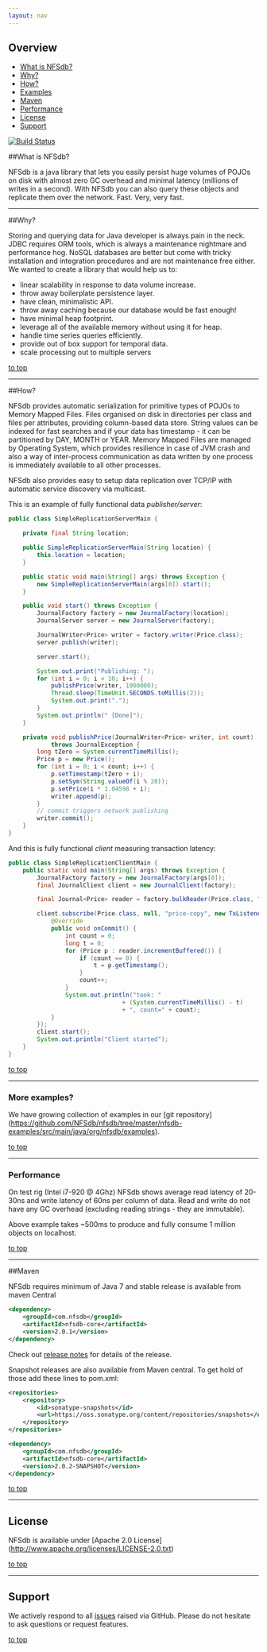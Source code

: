 ```yaml
---
layout: nav
---
```


## Overview

* [What is NFSdb?](#what-is-nfsdb)
* [Why?](#why)
* [How?](#how)
* [Examples](#more-examples)
* [Maven](#maven)
* [Performance](#performance)
* [License](#license)
* [Support](#support) 



[![Build Status](https://secure.travis-ci.org/NFSdb/nfsdb.png?branch=master)](http://travis-ci.org/NFSdb/nfsdb)

##What is NFSdb?

NFSdb is a java library that lets you easily persist huge volumes of POJOs on disk with almost zero GC overhead and minimal latency (millions of writes in a second). With NFSdb you can also query these objects and replicate them over the network. Fast. Very, very fast.

---

##Why?

Storing and querying data for Java developer is always pain in the neck. JDBC requires ORM tools, which is always a maintenance nightmare and performance hog. NoSQL databases are better but come with tricky installation and integration procedures and are not maintenance free either. We wanted to create a library that would help us to:

- linear scalability in response to data volume increase.
- throw away boilerplate persistence layer.
- have clean, minimalistic API.
- throw away caching because our database would be fast enough!
- have minimal heap footprint.
- leverage all of the available memory without using it for heap.
- handle time series queries efficiently.
- provide out of box support for temporal data.
- scale processing out to multiple servers

[to top](#overview)

---

##How?

NFSdb provides automatic serialization for primitive types of POJOs to Memory Mapped Files. Files organised on disk in directories per class and files per attributes, providing column-based data store. String values can be indexed for fast searches and if your data has timestamp - it can be partitioned by DAY, MONTH or YEAR. Memory Mapped Files are managed by Operating System, which provides resilience in case of JVM crash and also a way of inter-process communication as data written by one process is immediately available to all other processes.

NFSdb also provides easy to setup data replication over TCP/IP with automatic service discovery via multicast.

This is an example of fully functional data _publisher/server_:

```java
public class SimpleReplicationServerMain {

    private final String location;

    public SimpleReplicationServerMain(String location) {
        this.location = location;
    }

    public static void main(String[] args) throws Exception {
        new SimpleReplicationServerMain(args[0]).start();
    }

    public void start() throws Exception {
        JournalFactory factory = new JournalFactory(location);
        JournalServer server = new JournalServer(factory);

        JournalWriter<Price> writer = factory.writer(Price.class);
        server.publish(writer);

        server.start();

        System.out.print("Publishing: ");
        for (int i = 0; i < 10; i++) {
            publishPrice(writer, 1000000);
            Thread.sleep(TimeUnit.SECONDS.toMillis(2));
            System.out.print(".");
        }
        System.out.println(" [Done]");
    }

    private void publishPrice(JournalWriter<Price> writer, int count) 
            throws JournalException {
        long tZero = System.currentTimeMillis();
        Price p = new Price();
        for (int i = 0; i < count; i++) {
            p.setTimestamp(tZero + i);
            p.setSym(String.valueOf(i % 20));
            p.setPrice(i * 1.04598 + i);
            writer.append(p);
        }
        // commit triggers network publishing
        writer.commit();
    }
}
```

And this is fully functional _client_ measuring transaction latency:

```java
public class SimpleReplicationClientMain {
    public static void main(String[] args) throws Exception {
        JournalFactory factory = new JournalFactory(args[0]);
        final JournalClient client = new JournalClient(factory);

        final Journal<Price> reader = factory.bulkReader(Price.class, "price-copy");

        client.subscribe(Price.class, null, "price-copy", new TxListener() {
            @Override
            public void onCommit() {
                int count = 0;
                long t = 0;
                for (Price p : reader.incrementBuffered()) {
                    if (count == 0) {
                        t = p.getTimestamp();
                    }
                    count++;
                }
                System.out.println("took: "
                                + (System.currentTimeMillis() - t) 
                                + ", count=" + count);
            }
        });
        client.start();
        System.out.println("Client started");
    }
}
```
[to top](#overview)

---

### More examples?

We have growing collection of examples in our [git repository] (https://github.com/NFSdb/nfsdb/tree/master/nfsdb-examples/src/main/java/org/nfsdb/examples).

[to top](#overview)

---

### Performance

On test rig (Intel i7-920 @ 4Ghz) NFSdb shows average read latency of 20-30ns and write latency of 60ns per column of data. Read and write do not have any GC overhead (excluding reading strings - they are immutable).

Above example takes ~500ms to produce and fully consume 1 million objects on localhost.

[to top](#overview)

---

##Maven

NFSdb requires minimum of Java 7 and stable release is available from maven Central

```xml
<dependency>
    <groupId>com.nfsdb</groupId>
    <artifactId>nfsdb-core</artifactId>
    <version>2.0.1</version>
</dependency>
```
Check out [release notes](https://github.com/NFSdb/nfsdb/releases/tag/2.0.1) for details of the release.

Snapshot releases are also available from Maven central. To get hold of those add these lines to pom.xml:

```xml
<repositories>
    <repository>
        <id>sonatype-snapshots</id>
        <url>https://oss.sonatype.org/content/repositories/snapshots</url>
    </repository>
</repositories>

<dependency>
    <groupId>com.nfsdb</groupId>
    <artifactId>nfsdb-core</artifactId>
    <version>2.0.2-SNAPSHOT</version>
</dependency>
```

[to top](#overview)

---

## License

NFSdb is available under [Apache 2.0 License] (http://www.apache.org/licenses/LICENSE-2.0.txt)

[to top](#overview)

---

## Support

We actively respond to all [issues](https://github.com/NFSdb/nfsdb/issues) raised via GitHub. Please do not hesitate to ask questions or request features.

[to top](#overview)

